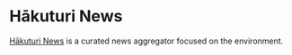 Hākuturi News
=============

[Hākuturi News](https://hakuturi.com/news) is a curated news aggregator focused
on the environment.
